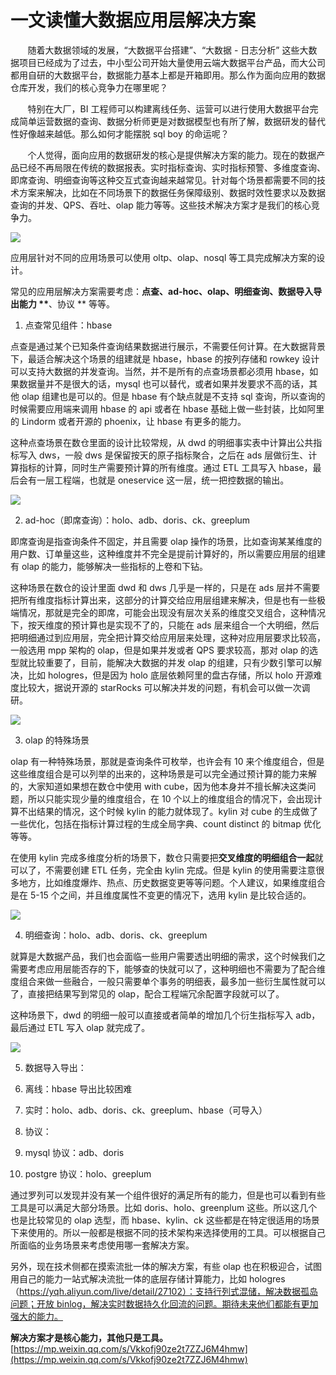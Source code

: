 # 一文读懂大数据应用层解决方案
       随着大数据领域的发展，“大数据平台搭建”、“大数据 - 日志分析” 这些大数据项目已经成为了过去，中小型公司开始大量使用云端大数据平台产品，而大公司都用自研的大数据平台，数据能力基本上都是开箱即用。那么作为面向应用的数据仓库开发，我们的核心竞争力在哪里呢？

       特别在大厂，BI 工程师可以构建离线任务、运营可以进行使用大数据平台完成简单运营数据的查询、数据分析师更是对数据模型也有所了解，数据研发的替代性好像越来越低。那么如何才能摆脱 sql boy 的命运呢？  

       个人觉得，面向应用的数据研发的核心是提供解决方案的能力。现在的数据产品已经不再局限在传统的数据报表。实时指标查询、实时指标预警、多维度查询、即席查询、明细查询等这种交互式查询越来越常见。针对每个场景都需要不同的技术方案来解决，比如在不同场景下的数据任务保障级别、数据时效性要求以及数据查询的并发、QPS、吞吐、olap 能力等等。这些技术解决方案才是我们的核心竞争力。

![](https://mmbiz.qpic.cn/mmbiz_png/FU8wu8RaYIUSvYSia2ibthkbpvbFGJC1PDLt19C4Iw5TbFdof2WZMffAzialOJAGbzjOibtkLNyeek7ZAhibJn51fXQ/640?wx_fmt=png)

应用层针对不同的应用场景可以使用 oltp、olap、nosql 等工具完成解决方案的设计。

常见的应用层解决方案需要考虑：**点查、ad-hoc、olap、明细查询、数据导入导出能力 \*\***、协议 \*\* 等等。

1.  点查常见组件：hbase

点查是通过某个已知条件查询结果数据进行展示，不需要任何计算。在大数据背景下，最适合解决这个场景的组建就是 hbase，hbase 的按列存储和 rowkey 设计可以支持大数据的并发查询。当然，并不是所有的点查场景都必须用 hbase，如果数据量并不是很大的话，mysql 也可以替代，或者如果并发要求不高的话，其他 olap 组建也是可以的。但是 hbase 有个缺点就是不支持 sql 查询，所以查询的时候需要应用端来调用 hbase 的 api 或者在 hbase 基础上做一些封装，比如阿里的 Lindorm 或者开源的 phoenix，让 hbase 有更多的能力。

这种点查场景在数仓里面的设计比较常规，从 dwd 的明细事实表中计算出公共指标写入 dws，一般 dws 是保留按天的原子指标聚合，之后在 ads 层做衍生、计算指标的计算，同时生产需要预计算的所有维度。通过 ETL 工具写入 hbase，最后会有一层工程端，也就是 oneservice 这一层，统一把控数据的输出。

![](https://mmbiz.qpic.cn/mmbiz_png/FU8wu8RaYIXQMTScMgn5OPaiahpXuf8R4QibS6xg6H6A4PEKLicKegHnTD7UHY1l38PicD4iaNMqULhiarH0FQXXibm7g/640?wx_fmt=png)

2.  ad-hoc（即席查询）：holo、adb、doris、ck、greeplum

即席查询是指查询条件不固定，并且需要 olap 操作的场景，比如查询某某维度的用户数、订单量这些，这种维度并不完全是提前计算好的，所以需要应用层的组建有 olap 的能力，能够解决一些指标的上卷和下钻。

这种场景在数仓的设计里面 dwd 和 dws 几乎是一样的，只是在 ads 层并不需要把所有维度指标计算出来，这部分的计算交给应用层组建来解决，但是也有一些极端情况，那就是完全的即席，可能会出现没有层次关系的维度交叉组合，这种情况下，按天维度的预计算也是实现不了的，只能在 ads 层来组合一个大明细，然后把明细通过到应用层，完全把计算交给应用层来处理，这种对应用层要求比较高，一般选用 mpp 架构的 olap，但是如果并发或者 QPS 要求较高，那对 olap 的选型就比较重要了，目前，能解决大数据的并发 olap 的组建，只有少数引擎可以解决，比如 hologres，但是因为 holo 底层依赖阿里的盘古存储，所以 holo 开源难度比较大，据说开源的 starRocks 可以解决并发的问题，有机会可以做一次调研。

![](https://mmbiz.qpic.cn/mmbiz_png/FU8wu8RaYIXQMTScMgn5OPaiahpXuf8R4ks82rPkWEsbu0xZrx3a4CgPP2riaJzZV0zb5f9iaTzsMm6N2HibozH8iaA/640?wx_fmt=png)

3.  olap 的特殊场景

olap 有一种特殊场景，那就是查询条件可枚举，也许会有 10 来个维度组合，但是这些维度组合是可以列举的出来的，这种场景是可以完全通过预计算的能力来解的，大家知道如果想在数仓中使用 with cube，因为他本身并不擅长解决这类问题，所以只能实现少量的维度组合，在 10 个以上的维度组合的情况下，会出现计算不出结果的情况，这个时候 kylin 的能力就体现了。kylin 对 cube 的生成做了一些优化，包括在指标计算过程的生成全局字典、count distinct 的 bitmap 优化等等。

在使用 kylin 完成多维度分析的场景下，数仓只需要把**交叉维度的明细组合一起**就可以了，不需要创建 ETL 任务，完全由 kylin 完成。但是 kylin 的使用需要注意很多地方，比如维度爆炸、热点、历史数据变更等等问题。个人建议，如果维度组合是在 5-15 个之间，并且维度属性不变更的情况下，选用 kylin 是比较合适的。

![](https://mmbiz.qpic.cn/mmbiz_png/FU8wu8RaYIXQMTScMgn5OPaiahpXuf8R4snHuWjR8vXiaU40fwolvfydr3xDkNtTsjblakToGLCaHOZAKLzlYyqA/640?wx_fmt=png)

4.  明细查询：holo、adb、doris、ck、greeplum

就算是大数据产品，我们也会面临一些用户需要透出明细的需求，这个时候我们之需要考虑应用层能否存的下，能够查的快就可以了，这种明细也不需要为了配合维度组合来做一些融合，一般只需要单个事务的明细表，最多加一些衍生属性就可以了，直接把结果写到常见的 olap，配合工程端冗余配置字段就可以了。

这种场景下，dwd 的明细一般可以直接或者简单的增加几个衍生指标写入 adb，最后通过 ETL 写入 olap 就完成了。

![](https://mmbiz.qpic.cn/mmbiz_png/FU8wu8RaYIXQMTScMgn5OPaiahpXuf8R4oElFZZW4xic6G1ibQ55CibLmjCvCGIlRJcaRxrichUEpUtZtSpr7a5Ax8A/640?wx_fmt=png)

5.  数据导入导出：


1.  离线：hbase 导出比较困难
2.  实时：holo、adb、doris、ck、greeplum、hbase（可导入）


6.  协议：


1.  mysql 协议：adb、doris
2.  postgre 协议：holo、greeplum

通过罗列可以发现并没有某一个组件很好的满足所有的能力，但是也可以看到有些工具是可以满足大部分场景。比如 doris、holo、greenplum 这些。所以这几个也是比较常见的 olap 选型，而 hbase、kylin、ck 这些都是在特定很适用的场景下来使用的。所以一般都是根据不同的技术架构来选择使用的工具。可以根据自己所面临的业务场景来考虑使用哪一套解决方案。

另外，现在技术侧都在摸索流批一体的解决方案，有些 olap 也在积极迎合，试图用自己的能力一站式解决流批一体的底层存储计算能力，比如 hologres（[https://yqh.aliyun.com/live/detail/27102）：支持行列式混储，解决数据孤岛问题；开放 binlog，解决实时数据持久化回流的问题。期待未来他们都能有更加强大的能力。](https://yqh.aliyun.com/live/detail/27102）：支持行列式混储，解决数据孤岛问题；开放binlog，解决实时数据持久化回流的问题。期待未来他们都能有更加强大的能力。)  

**解决方案才是核心能力，其他只是工具。** 
 [https://mp.weixin.qq.com/s/Vkkofj90ze2t7ZZJ6M4hmw](https://mp.weixin.qq.com/s/Vkkofj90ze2t7ZZJ6M4hmw)
